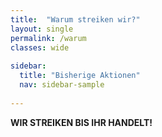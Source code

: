 ```yaml
---
title:  "Warum streiken wir?"
layout: single
permalink: /warum
classes: wide
        
sidebar:
  title: "Bisherige Aktionen"
  nav: sidebar-sample
    
---
```


<b>WIR STREIKEN BIS IHR HANDELT!<b>

